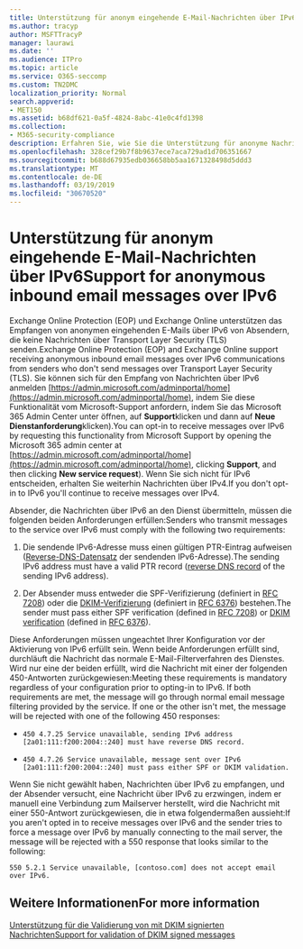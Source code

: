 ```yaml
---
title: Unterstützung für anonym eingehende E-Mail-Nachrichten über IPv6
ms.author: tracyp
author: MSFTTracyP
manager: laurawi
ms.date: ''
ms.audience: ITPro
ms.topic: article
ms.service: O365-seccomp
ms.custom: TN2DMC
localization_priority: Normal
search.appverid:
- MET150
ms.assetid: b68df621-0a5f-4824-8abc-41e0c4fd1398
ms.collection:
- M365-security-compliance
description: Erfahren Sie, wie Sie die Unterstützung für anonyme Nachrichten aus IPv6-Quellen für Exchange Online Protection und Exchange Online konfigurieren.
ms.openlocfilehash: 328cef29b7f8b9637ece7aca729ad1d706351667
ms.sourcegitcommit: b688d67935edb036658bb5aa1671328498d5ddd3
ms.translationtype: MT
ms.contentlocale: de-DE
ms.lasthandoff: 03/19/2019
ms.locfileid: "30670520"
---
```

# <a name="support-for-anonymous-inbound-email-messages-over-ipv6"></a><span data-ttu-id="d05c7-103">Unterstützung für anonym eingehende E-Mail-Nachrichten über IPv6</span><span class="sxs-lookup"><span data-stu-id="d05c7-103">Support for anonymous inbound email messages over IPv6</span></span>

<span data-ttu-id="d05c7-104">Exchange Online Protection (EOP) und Exchange Online unterstützen das Empfangen von anonymen eingehenden E-Mails über IPv6 von Absendern, die keine Nachrichten über Transport Layer Security (TLS) senden.</span><span class="sxs-lookup"><span data-stu-id="d05c7-104">Exchange Online Protection (EOP) and Exchange Online support receiving anonymous inbound email messages over IPv6 communications from senders who don't send messages over Transport Layer Security (TLS).</span></span> <span data-ttu-id="d05c7-105">Sie können sich für den Empfang von Nachrichten über IPv6 anmelden [https://admin.microsoft.com/adminportal/home](https://admin.microsoft.com/adminportal/home), indem Sie diese Funktionalität vom Microsoft-Support anfordern, indem Sie das Microsoft 365 Admin Center unter öffnen, auf **Support**klicken und dann auf **Neue Dienstanforderung**klicken).</span><span class="sxs-lookup"><span data-stu-id="d05c7-105">You can opt-in to receive messages over IPv6 by requesting this functionality from Microsoft Support by opening the Microsoft 365 admin center at [https://admin.microsoft.com/adminportal/home](https://admin.microsoft.com/adminportal/home), clicking **Support**, and then clicking **New service request**).</span></span> <span data-ttu-id="d05c7-106">Wenn Sie sich nicht für IPv6 entscheiden, erhalten Sie weiterhin Nachrichten über IPv4.</span><span class="sxs-lookup"><span data-stu-id="d05c7-106">If you don't opt-in to IPv6 you'll continue to receive messages over IPv4.</span></span>
  
<span data-ttu-id="d05c7-107">Absender, die Nachrichten über IPv6 an den Dienst übermitteln, müssen die folgenden beiden Anforderungen erfüllen:</span><span class="sxs-lookup"><span data-stu-id="d05c7-107">Senders who transmit messages to the service over IPv6 must comply with the following two requirements:</span></span>
  
1. <span data-ttu-id="d05c7-108">Die sendende IPv6-Adresse muss einen gültigen PTR-Eintrag aufweisen ([Reverse-DNS-Datensatz](https://en.wikipedia.org/wiki/Reverse_DNS_lookup) der sendenden IPv6-Adresse).</span><span class="sxs-lookup"><span data-stu-id="d05c7-108">The sending IPv6 address must have a valid PTR record ([reverse DNS record](https://en.wikipedia.org/wiki/Reverse_DNS_lookup) of the sending IPv6 address).</span></span> 
    
2. <span data-ttu-id="d05c7-109">Der Absender muss entweder die SPF-Verifizierung (definiert in [RFC 7208](https://tools.ietf.org/html/rfc7208)) oder die [DKIM-Verifizierung](http://dkim.org/) (definiert in [RFC 6376](https://www.rfc-editor.org/rfc/rfc6376.txt)) bestehen.</span><span class="sxs-lookup"><span data-stu-id="d05c7-109">The sender must pass either SPF verification (defined in [RFC 7208](https://tools.ietf.org/html/rfc7208)) or [DKIM verification](http://dkim.org/) (defined in [RFC 6376](https://www.rfc-editor.org/rfc/rfc6376.txt)).</span></span>
    
<span data-ttu-id="d05c7-p102">Diese Anforderungen müssen ungeachtet Ihrer Konfiguration vor der Aktivierung von IPv6 erfüllt sein. Wenn beide Anforderungen erfüllt sind, durchläuft die Nachricht das normale E-Mail-Filterverfahren des Dienstes. Wird nur eine der beiden erfüllt, wird die Nachricht mit einer der folgenden 450-Antworten zurückgewiesen:</span><span class="sxs-lookup"><span data-stu-id="d05c7-p102">Meeting these requirements is mandatory regardless of your configuration prior to opting-in to IPv6. If both requirements are met, the message will go through normal email message filtering provided by the service. If one or the other isn't met, the message will be rejected with one of the following 450 responses:</span></span>
  
-  `450 4.7.25 Service unavailable, sending IPv6 address [2a01:111:f200:2004::240] must have reverse DNS record.`
    
-  `450 4.7.26 Service unavailable, message sent over IPv6 [2a01:111:f200:2004::240] must pass either SPF or DKIM validation.`
    
<span data-ttu-id="d05c7-113">Wenn Sie nicht gewählt haben, Nachrichten über IPv6 zu empfangen, und der Absender versucht, eine Nachricht über IPv6 zu erzwingen, indem er manuell eine Verbindung zum Mailserver herstellt, wird die Nachricht mit einer 550-Antwort zurückgewiesen, die in etwa folgendermaßen aussieht:</span><span class="sxs-lookup"><span data-stu-id="d05c7-113">If you aren't opted in to receive messages over IPv6 and the sender tries to force a message over IPv6 by manually connecting to the mail server, the message will be rejected with a 550 response that looks similar to the following:</span></span>
  
 `550 5.2.1 Service unavailable, [contoso.com] does not accept email over IPv6.`
  
## <a name="for-more-information"></a><span data-ttu-id="d05c7-114">Weitere Informationen</span><span class="sxs-lookup"><span data-stu-id="d05c7-114">For more information</span></span>

[<span data-ttu-id="d05c7-115">Unterstützung für die Validierung von mit DKIM signierten Nachrichten</span><span class="sxs-lookup"><span data-stu-id="d05c7-115">Support for validation of DKIM signed messages</span></span>](support-for-validation-of-dkim-signed-messages.md)
  

